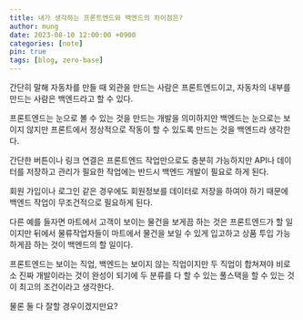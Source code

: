 ```yaml
---
title: 내가 생각하는 프론트엔드와 백엔드의 차이점은?
author: mung
date: 2023-08-10 12:00:00 +0900
categories: [note]
pin: true
tags: [blog, zero-base]
---
```


간단히 말해 자동차를 만들 때 외관을 만드는 사람은 프론트엔드이고, 자동차의 내부를 만드는 사람은 백엔드라고 할 수 있다.

프론트엔드는 눈으로 볼 수 있는 것을 만드는 개발을 의미하지만 백엔드는 눈으로는 보이지 않지만 프론트에서 정상적으로 작동이 할 수 있도록 만드는 것을 백엔드라 생각한다.

간단한 버튼이나 링크 연결은 프론트엔드 작업만으로도 충분히 가능하지만 API나 데이터를 저장하고 관리가 필요한 작업에는 반드시 백엔드 개발이 필요로 하게 된다.

회원 가입이나 로그인 같은 경우에도 회원정보를 데이터로 저장을 하여야 하기 때문에 백엔드 작업이 무조건적으로 필요하게 된다.

다른 예를 들자면 마트에서 고객이 보이는 물건을 보게끔 하는 것은 프론트엔드가 할 일이지만 뒤에서 물류작업자들이 마트에서 물건을 보일 수 있게 입고하고 상품 투입 가능하게끔 하는 것이 백엔드의 할 일이다.

프론트엔드는 보이는 직업, 백엔드는 보이지 않는 직업이지만 두 직업이 합쳐져야 비로소 진짜 개발이라는 것이 완성이 되기에 두 분류를 다 할 수 있는 풀스택을 할 수 있는 것이 최고의 조건이라고 생각한다.

물론 둘 다 잘할 경우이겠지만요?
